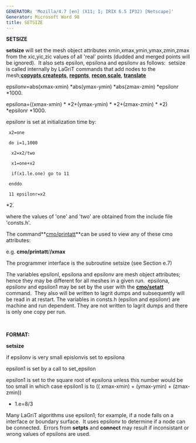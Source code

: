 ```yaml
---
GENERATOR: 'Mozilla/4.7 [en] (X11; I; IRIX 6.5 IP32) [Netscape]'
Generator: Microsoft Word 98
title: SETSIZE
---
```


 **SETSIZE**

  **setsize** will set the mesh object attributes
  xmin,xmax,ymin,ymax,zmin,zmax from the xic,yic,zic values of all
  'real' points (dudded and merged points will be ignored).  It also
  sets epsilon, epsilona and epsilonv as follows:  setsize is called
  internally by LaGriT commands that add nodes to the
  mesh;**[copypts](COPYPTS.md)**,**[createpts](createpts.md)**,
  **[regpnts](REGNPTS.md)**,
  **[recon](RECON.md)**,**[scale](SCALE.md)**,
  **[translate](TRANS.md)**

  epsilonv=abs(xmax-xmin)
*abs(ymax-ymin)
*abs(zmax-zmin)
*epsilonr
*1000.

  epsilona=((xmax-xmin)
*
*2+(ymax-ymin)
*
*2+(zmax-zmin)
*
*2)
*epsilonr
*1000.

  epsilonr is set at initialization time by:
 
     x2=one

     do i=1,1000
    
      x2=x2/two

      x1=one+x2

      if(x1.le.one) go to 11
    
     enddo

     11 epsilonr=x2
*2.

where the values of 'one' and 'two' are obtained from the include file
'consts.h'.

The command**[cmo/printatt](cmo_printatt.md)**can be used to view any
of these cmo attributes:

e.g. **cmo/printatt**/**/xmax**

The programmer interface is the subroutine setsize (see Section e.7)

The variables epsilonl, epsilona and epsilonv are mesh object
attributes; hence they may be different for all meshes in a given run. 
epsilona, epsilonv and epsilon1 may be set by the user with the
**[cmo/setatt](cmo_setatt.md)** command.  They also will be written to
lagrit dumps and subsequently will be read in at restart. The variables
in consts.h (epsilon and epsilonr) are machine and run dependent. They
are not written to lagrit dumps and there is only one copy per run.

 

**FORMAT:**

**setsize**

if epsilonv is very small epislonvis set to epsilona

epsilon1 is set by a call to set\_epsilon

epsilon1 is set to the square root of epsilona unless this number would
be too small in which case epsilon1 is to (( xmax-xmin) + (ymax-ymin) +
(zmax-zmin)) 
* 1.e=8/3

Many LaGriT algorithms use epsilon1; for example, if a node falls on a
interface or boundary surface.  It uses epsilonv to determine if a node
can be connected.  Errors from **setpts** and **connect** may result if
inconsistant or wrong values of epsilons are used.

 

